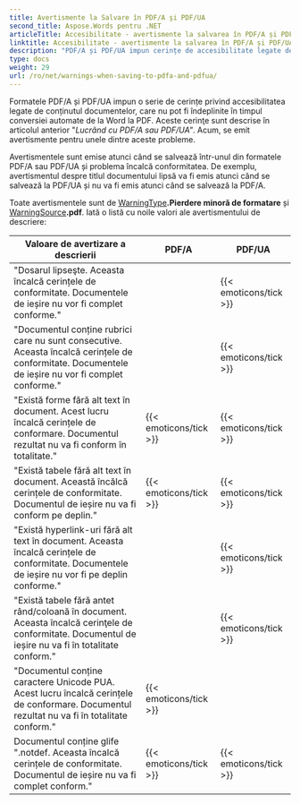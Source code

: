 ```yaml
---
title: Avertismente la Salvare în PDF/A şi PDF/UA
second_title: Aspose.Words pentru .NET
articleTitle: Accesibilitate - avertismente la salvarea în PDF/A și PDF/UA
linktitle: Accesibilitate - avertismente la salvarea în PDF/A și PDF/UA
description: "PDF/A și PDF/UA impun cerințe de accesibilitate legate de conținutul documentului. Când se salvează în PDF/A sau PDF/UA în C # și problema încalcă conformitatea, este emisă o avertizare."
type: docs
weight: 29
url: /ro/net/warnings-when-saving-to-pdfa-and-pdfua/
---
```


Formatele PDF/A și PDF/UA impun o serie de cerințe privind accesibilitatea legate de conținutul documentelor, care nu pot fi îndeplinite în timpul conversiei automate de la Word la PDF. Aceste cerinţe sunt descrise în articolul anterior "*Lucrând cu PDF/A sau PDF/UA"*. Acum, se emit avertismente pentru unele dintre aceste probleme.

Avertismentele sunt emise atunci când se salvează într-unul din formatele PDF/A sau PDF/UA și problema încalcă conformitatea. De exemplu, avertismentul despre titlul documentului lipsă va fi emis atunci când se salvează la PDF/UA și nu va fi emis atunci când se salvează la PDF/A.

Toate avertismentele sunt de [WarningType](https://reference.aspose.com/words/net/aspose.words/warningtype/)**.Pierdere minoră de formatare** și [WarningSource](https://reference.aspose.com/words/net/aspose.words/warningsource/)**.pdf**. Iată o listă cu noile valori ale avertismentului de descriere:

| Valoare de avertizare a descrierii | PDF/A | PDF/UA |
| ------------------------------------------------------------ | ---------------------- | ---------------------- |
| "Dosarul lipseşte. Aceasta încalcă cerințele de conformitate. Documentele de ieșire nu vor fi complet conforme." || {{< emoticons/tick >}} |
| "Documentul conține rubrici care nu sunt consecutive. Aceasta încalcă cerințele de conformitate. Documentele de ieșire nu vor fi complet conforme." || {{< emoticons/tick >}} |
| "Există forme fără alt text în document. Acest lucru încalcă cerințele de conformare. Documentul rezultat nu va fi conform în totalitate." | {{< emoticons/tick >}} | {{< emoticons/tick >}} |
| "Există tabele fără alt text în document. Această încălcă cerințele de conformitate. Documentul de ieșire nu va fi conform pe deplin." | {{< emoticons/tick >}} | {{< emoticons/tick >}} |
| "Există hyperlink-uri fără alt text în document. Aceasta încalcă cerințele de conformitate. Documentele de ieșire nu vor fi pe deplin conforme." || {{< emoticons/tick >}} |
| "Există tabele fără antet rând/coloană în document. Aceasta încalcă cerinţele de conformitate. Documentul de ieșire nu va fi în totalitate conform." || {{< emoticons/tick >}} |
| "Documentul conține caractere Unicode PUA. Acest lucru încalcă cerințele de conformare. Documentul rezultat nu va fi în totalitate conform." | {{< emoticons/tick >}} ||
| Documentul conține glife ".notdef. Aceasta încalcă cerințele de conformitate. Documentul de ieșire nu va fi complet conform." | {{< emoticons/tick >}} | {{< emoticons/tick >}} |